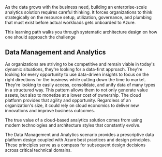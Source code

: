 As the data grows with the business need, building an enterprise-scale analytics solution requires careful thinking. It forces organizations to think strategically on the resource setup, utilization, governance, and plumbing that must exist before actual workloads gets onboarded to Azure.

This learning path walks you through systematic architecture design on how one should approach the challenge

## Data Management and Analytics

As organizations are striving to be competitive and remain viable in today's dynamic situations, they're looking for a data-first approach. They're looking for every opportunity to use data-driven insights to focus on the right directions for the business while cutting down the time to market.  They're looking to easily access, consolidate, and unify data of many types in a structured way. This pattern allows them to not only generate value assets, but also to monetize at a lower cost of ownership. The cloud platform provides that agility and opportunity. Regardless of an organization's size, it could rely on cloud economics to deliver new innovations and improve business outcomes.

The true value of a cloud-based analytics solution comes from using modern technologies and architecture styles that constantly evolve.

The Data Management and Analytics scenario provides a prescriptive data platform design coupled with Azure best practices and design principles. These principles serve as a compass for subsequent design decisions across critical technical domains.
